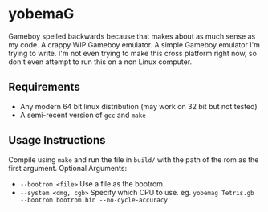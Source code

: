 # yobemaG

Gameboy spelled backwards because that makes about as much sense as my code. A crappy WIP Gameboy emulator. 
A simple Gameboy emulator I'm trying to write.
I'm not even trying to make this cross platform right now, so don't even attempt to run this on a non Linux computer.

## Requirements
* Any modern 64 bit linux distribution (may work on 32 bit but not tested)
* A semi-recent version of `gcc` and `make`

## Usage Instructions
Compile using `make` and run the file in `build/` with the path of the rom as the first argument.
Optional Arguments:
* `--bootrom <file>` Use a file as the bootrom.
* `--system <dmg, cgb>` Specify which CPU to use.
eg. `yobemag Tetris.gb --bootrom bootrom.bin --no-cycle-accuracy`
